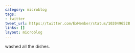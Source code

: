 ```yaml
---
category: microblog
tags:
- twitter
tweet_url: https://twitter.com/ExMember/status/1020496528
links: []
layout: microblog
---
```

washed all the dishes.
